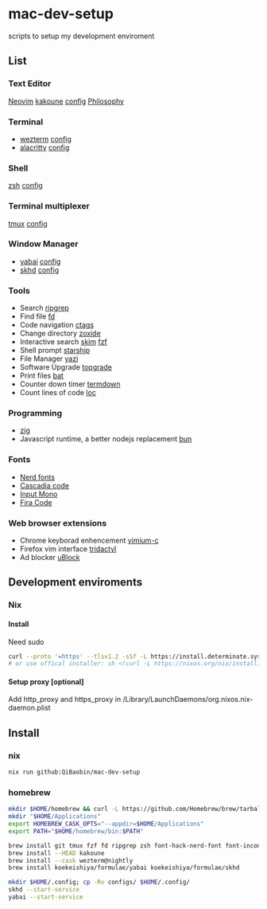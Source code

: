 # mac-dev-setup
scripts to setup my development enviroment

## List

### Text Editor
[Neovim](https://github.com/neovim/neovim)
[kakoune](https://github.com/mawww/kakoune)
[config](https://github.com/QiBaobin/mac-dev-setup/blob/master/configs/kak/kakrc)
[Philosophy](http://kakoune.org/why-kakoune/why-kakoune.html)

### Terminal
- [wezterm](https://github.com/wez/wezterm)
[config](https://github.com/QiBaobin/mac-dev-setup/blob/master/configs/wezterm/wezterm.lua)
- [alacritty](https://github.com/alacritty/alacritty) [config](https://github.com/QiBaobin/mac-dev-setup/blob/master/configs/alacritty/alacritty.toml)
  
### Shell
[zsh](https://www.zsh.org/)
[config](https://github.com/QiBaobin/mac-dev-setup/blob/master/configs/.zshrc)

### Terminal multiplexer
[tmux](https://github.com/tmux/tmux/)
[config](https://github.com/QiBaobin/mac-dev-setup/blob/master/configs/tmux/tmux.conf)

### Window Manager
- [yabai](https://github.com/koekeishiya/yabai)
[config](https://github.com/QiBaobin/mac-dev-setup/blob/master/configs/.yabairc)
- [skhd](https://github.com/koekeishiya/skhd/)
[config](https://github.com/QiBaobin/mac-dev-setup/blob/master/configs/.skhdrc)

### Tools
- Search [ripgrep](https://github.com/BurntSushi/ripgrep)
- Find file [fd](https://github.com/sharkdp/fd)
- Code navigation [ctags](https://github.com/universal-ctags/ctags)
- Change directory [zoxide](https://github.com/ajeetdsouza/zoxide)
- Interactive search [skim](https://github.com/lotabout/skim) [fzf](https://github.com/junegunn/fzf)
- Shell prompt [starship](https://github.com/starship/starship)
- File Manager [yazi](https://github.com/sxyazi/yazi)
- Software Upgrade [topgrade](https://github.com/topgrade-rs/topgrade)
- Print files [bat](https://github.com/sharkdp/bat)
- Counter down timer [termdown](https://github.com/trehn/termdown)
- Count lines of code [loc](https://github.com/cgag/loc)

### Programming
- [zig](https://ziglang.org/)
- Javascript runtime, a better nodejs replacement [bun](https://github.com/oven-sh/bun)

### Fonts
- [Nerd fonts](https://github.com/ryanoasis/nerd-fonts)
- [Cascadia code](https://github.com/microsoft/cascadia-code)
- [Input Mono](https://input.djr.com/)
- [Fira Code](https://github.com/tonsky/FiraCode)

### Web browser extensions
- Chrome keyborad enhencement [vimium-c](https://github.com/gdh1995/vimium-c)
- Firefox vim interface [tridactyl](https://github.com/tridactyl/tridactyl)
- Ad blocker [uBlock](https://github.com/gorhill/uBlock)

## Development enviroments
### Nix

#### Install
Need sudo
```sh
curl --proto '=https' --tlsv1.2 -sSf -L https://install.determinate.systems/nix | sh -s -- install
# or use offical installer: sh <(curl -L https://nixos.org/nix/install)
```
#### Setup proxy [optional]
Add http_proxy and https_proxy in /Library/LaunchDaemons/org.nixos.nix-daemon.plist

## Install

### nix
```sh
nix run github:QiBaobin/mac-dev-setup

```

### homebrew
```sh
mkdir $HOME/homebrew && curl -L https://github.com/Homebrew/brew/tarball/master | tar xz --strip 1 -C $HOME/homebrew
mkdir "$HOME/Applications"
export HOMEBREW_CASK_OPTS="--appdir=$HOME/Applications"
export PATH="$HOME/homebrew/bin:$PATH"

brew install git tmux fzf fd ripgrep zsh font-hack-nerd-font font-inconsolata font-input font-monaspace universal-ctags zoxide
brew install --HEAD kakoune
brew install --cask wezterm@nightly
brew install koekeishiya/formulae/yabai koekeishiya/formulae/skhd

mkdir $HOME/.config; cp -Rv configs/ $HOME/.config/
skhd --start-service
yabai --start-service
```


